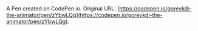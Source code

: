 # 

A Pen created on CodePen.io. Original URL: [https://codepen.io/goreykdi-the-animator/pen/zYbwLQg](https://codepen.io/goreykdi-the-animator/pen/zYbwLQg).

